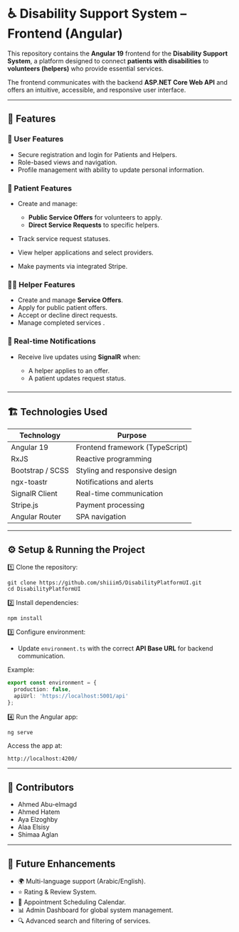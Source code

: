 # ♿ Disability Support System – Frontend (Angular)

This repository contains the **Angular 19** frontend for the **Disability Support System**, a platform designed to connect **patients with disabilities** to **volunteers (helpers)** who provide essential services.

The frontend communicates with the backend **ASP.NET Core Web API** and offers an intuitive, accessible, and responsive user interface.

---

## 🚀 Features

### 👤 User Features

* Secure registration and login for Patients and Helpers.
* Role-based views and navigation.
* Profile management with ability to update personal information.

### 📜 Patient Features

* Create and manage:

  * **Public Service Offers** for volunteers to apply.
  * **Direct Service Requests** to specific helpers.
* Track service request statuses.
* View helper applications and select providers.
* Make payments via integrated Stripe.

### 🧑‍🔧 Helper Features

* Create and manage **Service Offers**.
* Apply for public patient offers.
* Accept or decline direct requests.
* Manage completed services .

### 📢 Real-time Notifications

* Receive live updates using **SignalR** when:

  * A helper applies to an offer.
  * A patient updates request status.

###

---

## 🏗 Technologies Used

| Technology       | Purpose                         |
| ---------------- | ------------------------------- |
| Angular 19      | Frontend framework (TypeScript) |
| RxJS             | Reactive programming            |
| Bootstrap / SCSS | Styling and responsive design   |
| ngx-toastr       | Notifications and alerts        |
| SignalR Client   | Real-time communication         |
| Stripe.js        | Payment processing              |
| Angular Router   | SPA navigation                  |

---

## ⚙ Setup & Running the Project

1️⃣ Clone the repository:

```
git clone https://github.com/shiiim5/DisabilityPlatformUI.git
cd DisabilityPlatformUI
```

2️⃣ Install dependencies:

``` 
npm install
```

3️⃣ Configure environment:

* Update `environment.ts` with the correct **API Base URL** for backend communication.

Example:

```typescript
export const environment = {
  production: false,
  apiUrl: 'https://localhost:5001/api'
};
```

4️⃣ Run the Angular app:

```bash
ng serve
```

Access the app at:

```
http://localhost:4200/
```

---

## 👥 Contributors

* Ahmed Abu-elmagd
* Ahmed Hatem
* Aya Elzoghby
* Alaa Elsisy
* Shimaa Aglan

---

## 📌 Future Enhancements

* 🌍 Multi-language support (Arabic/English).
* ⭐ Rating & Review System.
* 📅 Appointment Scheduling Calendar.
* 📊 Admin Dashboard for global system management.
* 🔍 Advanced search and filtering of services.
